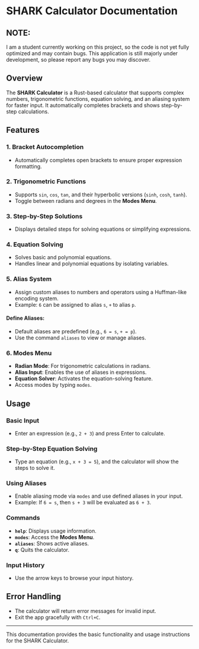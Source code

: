 # SHARK Calculator Documentation

## NOTE:
I am a student currently working on this project, so the code is not yet fully optimized and may contain bugs.
This application is still majorly under development, so please report any bugs you may discover.

## Overview

The **SHARK Calculator** is a Rust-based calculator that supports complex numbers, trigonometric functions, equation solving, and an aliasing system for faster input. It automatically completes brackets and shows step-by-step calculations.

## Features

### 1. **Bracket Autocompletion**
   - Automatically completes open brackets to ensure proper expression formatting.

### 2. **Trigonometric Functions**
   - Supports `sin`, `cos`, `tan`, and their hyperbolic versions (`sinh`, `cosh`, `tanh`).
   - Toggle between radians and degrees in the **Modes Menu**.

### 3. **Step-by-Step Solutions**
   - Displays detailed steps for solving equations or simplifying expressions.

### 4. **Equation Solving**
   - Solves basic and polynomial equations.
   - Handles linear and polynomial equations by isolating variables.

### 5. **Alias System**
   - Assign custom aliases to numbers and operators using a Huffman-like encoding system.
   - Example: `6` can be assigned to alias `s`, `+` to alias `p`.

#### Define Aliases:
   - Default aliases are predefined (e.g., `6 = s`, `+ = p`).
   - Use the command `aliases` to view or manage aliases.

### 6. **Modes Menu**
   - **Radian Mode**: For trigonometric calculations in radians.
   - **Alias Input**: Enables the use of aliases in expressions.
   - **Equation Solver**: Activates the equation-solving feature.
   - Access modes by typing `modes`.

## Usage

### Basic Input
- Enter an expression (e.g., `2 + 3`) and press Enter to calculate.

### Step-by-Step Equation Solving
- Type an equation (e.g., `x + 3 = 5`), and the calculator will show the steps to solve it.

### Using Aliases
- Enable aliasing mode via `modes` and use defined aliases in your input.
- Example: If `6 = s`, then `s + 3` will be evaluated as `6 + 3`.

### Commands
- **`help`**: Displays usage information.
- **`modes`**: Access the **Modes Menu**.
- **`aliases`**: Shows active aliases.
- **`q`**: Quits the calculator.

### Input History
- Use the arrow keys to browse your input history.

## Error Handling
- The calculator will return error messages for invalid input. 
- Exit the app gracefully with `Ctrl+C`.

--- 

This documentation provides the basic functionality and usage instructions for the SHARK Calculator.
